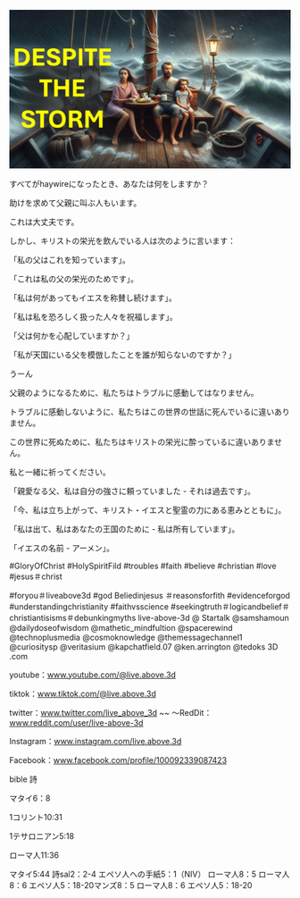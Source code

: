 ![Video cover image](../cover.jpg "cover photo")

すべてがhaywireになったとき、あなたは何をしますか？

助けを求めて父親に叫ぶ人もいます。

これは大丈夫です。

しかし、キリストの栄光を飲んでいる人は次のように言います：

「私の父はこれを知っています」。

「これは私の父の栄光のためです」。

「私は何があってもイエスを称賛し続けます」。

「私は私を恐ろしく扱った人々を祝福します」。

「父は何かを心配していますか？」

「私が天国にいる父を模倣したことを誰が知らないのですか？」

うーん

父親のようになるために、私たちはトラブルに感動してはなりません。

トラブルに感動しないように、私たちはこの世界の世話に死んでいるに違いありません。

この世界に死ぬために、私たちはキリストの栄光に酔っているに違いありません。

私と一緒に祈ってください。

「親愛なる父、私は自分の強さに頼っていました - それは過去です」。

「今、私は立ち上がって、キリスト・イエスと聖霊の力にある恵みとともに」。

「私は出て、私はあなたの王国のために - 私は所有しています」。

「イエスの名前 - アーメン」。


#GloryOfChrist #HolySpiritFild #troubles #faith #believe #christian #love #jesus＃christ

#foryou＃liveabove3d #god Beliedinjesus ＃reasonsforfith #evidenceforgod #understandingchristianity #faithvsscience #seekingtruth＃logicandbelief＃christiantisisms＃debunkingmyths live-above-3d @ Startalk @samshamoun @dailydoseofwisdom @mathetic_mindfultion @spacerewind @technoplusmedia @cosmoknowledge @themessagechannel1 @curiositysp @veritasium @kapchatfield.07 @ken.arrington @tedoks 3D .com

youtube：www.youtube.com/@live.above.3d


tiktok：www.tiktok.com/@live.above.3d

twitter：www.twitter.com/live_above_3d ~~ 〜RedDit：www.reddit.com/user/live-above-3d

Instagram：www.instagram.com/live.above.3d

Facebook：www.facebook.com/profile/100092339087423

bible 詩

マタイ6：8

1コリント10:31

1テサロニアン5:18


ローマ人11:36

マタイ5:44
詩sal2：2-4
エペソ人への手紙5：1（NIV）
ローマ人8：5
ローマ人8：6
エペソ人5：18-20マンズ8：5
ローマ人8：6
エペソ人5：18-20